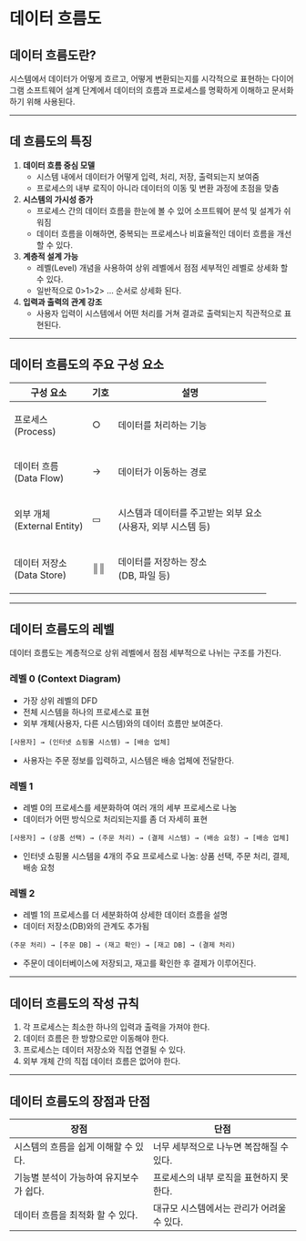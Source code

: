 # 데이터 흐름도

## 데이터 흐름도란?

시스템에서 데이터가 어떻게 흐르고, 어떻게 변환되는지를 시각적으로 표현하는 다이어그램 소프트웨어 설계 단계에서 데이터의 흐름과 프로세스를 명확하게 이해하고 문서화하기 위해 사용된다.

***

## 데 흐름도의 특징

1. **데이터 흐름 중심 모델**
   * 시스템 내에서 데이터가 어떻게 입력, 처리, 저장, 출력되는지 보여줌
   * 프로세스의 내부 로직이 아니라 데이터의 이동 및 변환 과정에 초점을 맞춤
2. **시스템의 가시성 증가**
   * 프로세스 간의 데이터 흐름을 한눈에 볼 수 있어 소프트웨어 분석 및 설계가 쉬워짐
   * 데이터 흐름을 이해하면, 중복되는 프로세스나 비효율적인 데이터 흐름을 개선할 수 있다.
3. **계층적 설계 가능**
   * 레벨(Level) 개념을 사용하여 상위 레벨에서 점점 세부적인 레벨로 상세화 할 수 있다.
   * 일반적으로 0>1>2> ... 순서로 상세화 된다.
4. **입력과 출력의 관계 강조**
   * 사용자 입력이 시스템에서 어떤 처리를 거쳐 결과로 출력되는지 직관적으로 표현된다.

***

## 데이터 흐름도의 주요 구성 요소

| 구성 요소                             | 기호 | 설명                                             |
| --------------------------------- | -- | ---------------------------------------------- |
| <p>프로세스<br>(Process)</p>          | ○  | 데이터를 처리하는 기능                                   |
| <p>데이터 흐름<br>(Data Flow)</p>      | →  | 데이터가 이동하는 경로                                   |
| <p>외부 개체<br>(External Entity)</p> | ▭  | <p>시스템과 데이터를 주고받는 외부 요소<br>(사용자, 외부 시스템 등)</p> |
| <p>데이터 저장소<br>(Data Store)</p>    | ║║ | <p>데이터를 저장하는 장소<br>(DB, 파일 등)</p>              |

***

## 데이터 흐름도의 레벨

데이터 흐름도는 계층적으로 상위 레벨에서 점점 세부적으로 나뉘는 구조를 가진다.

### 레벨 0 (Context Diagram)

* 가장 상위 레벨의 DFD
* 전체 시스템을 하나의 프로세스로 표현
* 외부 개체(사용자, 다른 시스템)와의 데이터 흐름만 보여준다.

```
[사용자] → (인터넷 쇼핑몰 시스템) → [배송 업체]
```

* 사용자는 주문 정보를 입력하고, 시스템은 배송 업체에 전달한다.

### 레벨 1

* 레벨 0의 프로세스를 세분화하여 여러 개의 세부 프로세스로 나눔
* 데이터가 어떤 방식으로 처리되는지를 좀 더 자세히 표현

```
[사용자] → (상품 선택) → (주문 처리) → (결제 시스템) → (배송 요청) → [배송 업체]
```

* 인터넷 쇼핑몰 시스템을 4개의 주요 프로세스로 나눔: 상품 선택, 주문 처리, 결제, 배송 요청

### 레벨 2

* 레벨 1의 프로세스를 더 세분화하여 상세한 데이터 흐름을 설명
* 데이터 저장소(DB)와의 관계도 추가됨

```
(주문 처리) → [주문 DB] → (재고 확인) → [재고 DB] → (결제 처리)
```

* 주문이 데이터베이스에 저장되고, 재고를 확인한 후 결제가 이루어진다.

***

## 데이터 흐름도의 작성 규칙

1. 각 프로세스는 최소한 하나의 입력과 출력을 가져야 한다.
2. 데이터 흐름은 한 방향으로만 이동해야 한다.
3. 프로세스는 데이터 저장소와 직접 연결될 수 있다.
4. 외부 개체 간의 직접 데이터 흐름은 없어야 한다.

***

## 데이터 흐름도의 장점과 단점

| 장점                     | 단점                       |
| ---------------------- | ------------------------ |
| 시스템의 흐름을 쉽게 이해할 수 있다.  | 너무 세부적으로 나누면 복잡해질 수 있다.  |
| 기능별 분석이 가능하여 유지보수가 쉽다. | 프로세스의 내부 로직을 표현하지 못한다.   |
| 데이터 흐름을 최적화 할 수 있다.    | 대규모 시스템에서는 관리가 어려울 수 있다. |
